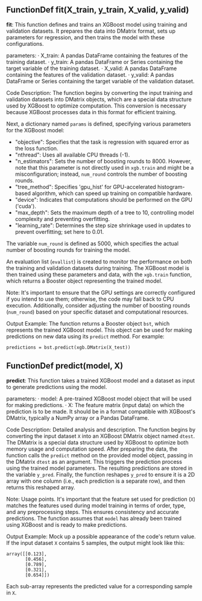 ## FunctionDef fit(X_train, y_train, X_valid, y_valid)
**fit**: This function defines and trains an XGBoost model using training and validation datasets. It prepares the data into DMatrix format, sets up parameters for regression, and then trains the model with these configurations.

parameters:
· X_train: A pandas DataFrame containing the features of the training dataset.
· y_train: A pandas DataFrame or Series containing the target variable of the training dataset.
· X_valid: A pandas DataFrame containing the features of the validation dataset.
· y_valid: A pandas DataFrame or Series containing the target variable of the validation dataset.

Code Description: The function begins by converting the input training and validation datasets into DMatrix objects, which are a special data structure used by XGBoost to optimize computation. This conversion is necessary because XGBoost processes data in this format for efficient training.

Next, a dictionary named `params` is defined, specifying various parameters for the XGBoost model:
- "objective": Specifies that the task is regression with squared error as the loss function.
- "nthread": Uses all available CPU threads (-1).
- "n_estimators": Sets the number of boosting rounds to 8000. However, note that this parameter is not directly used in `xgb.train` and might be a misconfiguration; instead, `num_round` controls the number of boosting rounds.
- "tree_method": Specifies 'gpu_hist' for GPU-accelerated histogram-based algorithm, which can speed up training on compatible hardware.
- "device": Indicates that computations should be performed on the GPU ('cuda').
- "max_depth": Sets the maximum depth of a tree to 10, controlling model complexity and preventing overfitting.
- "learning_rate": Determines the step size shrinkage used in updates to prevent overfitting; set here to 0.01.

The variable `num_round` is defined as 5000, which specifies the actual number of boosting rounds for training the model.

An evaluation list (`evallist`) is created to monitor the performance on both the training and validation datasets during training. The XGBoost model is then trained using these parameters and data, with the `xgb.train` function, which returns a Booster object representing the trained model.

Note: It's important to ensure that the GPU settings are correctly configured if you intend to use them; otherwise, the code may fall back to CPU execution. Additionally, consider adjusting the number of boosting rounds (`num_round`) based on your specific dataset and computational resources.

Output Example: The function returns a Booster object `bst`, which represents the trained XGBoost model. This object can be used for making predictions on new data using its `predict` method. For example:
```
predictions = bst.predict(xgb.DMatrix(X_test))
```
## FunctionDef predict(model, X)
**predict**: This function takes a trained XGBoost model and a dataset as input to generate predictions using the model.

parameters:
· model: A pre-trained XGBoost model object that will be used for making predictions.
· X: The feature matrix (input data) on which the prediction is to be made. It should be in a format compatible with XGBoost's DMatrix, typically a NumPy array or a Pandas DataFrame.

Code Description: Detailed analysis and description.
The function begins by converting the input dataset `X` into an XGBoost DMatrix object named `dtest`. The DMatrix is a special data structure used by XGBoost to optimize both memory usage and computation speed. After preparing the data, the function calls the `predict` method on the provided model object, passing in the DMatrix `dtest` as an argument. This triggers the prediction process using the trained model parameters. The resulting predictions are stored in the variable `y_pred`. Finally, the function reshapes `y_pred` to ensure it is a 2D array with one column (i.e., each prediction is a separate row), and then returns this reshaped array.

Note: Usage points.
It's important that the feature set used for prediction (`X`) matches the features used during model training in terms of order, type, and any preprocessing steps. This ensures consistency and accurate predictions. The function assumes that `model` has already been trained using XGBoost and is ready to make predictions.

Output Example: Mock up a possible appearance of the code's return value.
If the input dataset `X` contains 5 samples, the output might look like this:
```
array([[0.123],
       [0.456],
       [0.789],
       [0.321],
       [0.654]])
```
Each sub-array represents the predicted value for a corresponding sample in `X`.
